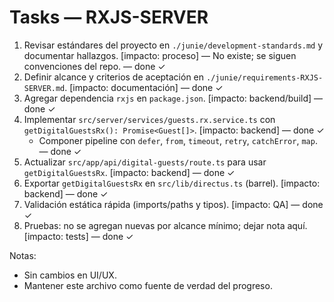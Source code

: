 # Tasks — RXJS-SERVER

1. Revisar estándares del proyecto en `./junie/development-standards.md` y documentar hallazgos. [impacto: proceso] — No existe; se siguen convenciones del repo. — done ✓
2. Definir alcance y criterios de aceptación en `./junie/requirements-RXJS-SERVER.md`. [impacto: documentación] — done ✓
3. Agregar dependencia `rxjs` en `package.json`. [impacto: backend/build] — done ✓
4. Implementar `src/server/services/guests.rx.service.ts` con `getDigitalGuestsRx(): Promise<Guest[]>`. [impacto: backend] — done ✓
   - Componer pipeline con `defer`, `from`, `timeout`, `retry`, `catchError`, `map`. — done ✓
5. Actualizar `src/app/api/digital-guests/route.ts` para usar `getDigitalGuestsRx`. [impacto: backend] — done ✓
6. Exportar `getDigitalGuestsRx` en `src/lib/directus.ts` (barrel). [impacto: backend] — done ✓
7. Validación estática rápida (imports/paths y tipos). [impacto: QA] — done ✓
8. Pruebas: no se agregan nuevas por alcance mínimo; dejar nota aquí. [impacto: tests] — done ✓

Notas:
- Sin cambios en UI/UX.
- Mantener este archivo como fuente de verdad del progreso.
